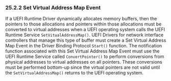 <!--- @file
  25.2.2 Set Virtual Address Map Event

  Copyright (c) 2012-2018, Intel Corporation. All rights reserved.<BR>

  Redistribution and use in source (original document form) and 'compiled'
  forms (converted to PDF, epub, HTML and other formats) with or without
  modification, are permitted provided that the following conditions are met:

  1) Redistributions of source code (original document form) must retain the
     above copyright notice, this list of conditions and the following
     disclaimer as the first lines of this file unmodified.

  2) Redistributions in compiled form (transformed to other DTDs, converted to
     PDF, epub, HTML and other formats) must reproduce the above copyright
     notice, this list of conditions and the following disclaimer in the
     documentation and/or other materials provided with the distribution.

  THIS DOCUMENTATION IS PROVIDED BY TIANOCORE PROJECT "AS IS" AND ANY EXPRESS OR
  IMPLIED WARRANTIES, INCLUDING, BUT NOT LIMITED TO, THE IMPLIED WARRANTIES OF
  MERCHANTABILITY AND FITNESS FOR A PARTICULAR PURPOSE ARE DISCLAIMED. IN NO
  EVENT SHALL TIANOCORE PROJECT  BE LIABLE FOR ANY DIRECT, INDIRECT, INCIDENTAL,
  SPECIAL, EXEMPLARY, OR CONSEQUENTIAL DAMAGES (INCLUDING, BUT NOT LIMITED TO,
  PROCUREMENT OF SUBSTITUTE GOODS OR SERVICES; LOSS OF USE, DATA, OR PROFITS;
  OR BUSINESS INTERRUPTION) HOWEVER CAUSED AND ON ANY THEORY OF LIABILITY,
  WHETHER IN CONTRACT, STRICT LIABILITY, OR TORT (INCLUDING NEGLIGENCE OR
  OTHERWISE) ARISING IN ANY WAY OUT OF THE USE OF THIS DOCUMENTATION, EVEN IF
  ADVISED OF THE POSSIBILITY OF SUCH DAMAGE.

-->

### 25.2.2 Set Virtual Address Map Event

If a UEFI Runtime Driver dynamically allocates memory buffers, then the
pointers to those allocations and pointers within those allocations must be
converted to virtual addresses when a UEFI operating system calls the UEFI
Runtime Service `SetVitualAddressMap()`. UEFI Drivers for network interface controllers that
manage this type of buffer must create a Set Virtual Address Map Event in the
Driver Binding Protocol `Start()` function. The notification function
associated with this Set Virtual Address Map Event must use the UEFI Runtime
Service called `ConvertPointer()` to perform conversions from physical
addresses to virtual addresses on all pointers. These conversions must be
performed bottom-up since the virtual pointers are not valid until the
`SetVirtualAddressMap()` returns to the UEFI operating system.
